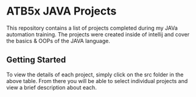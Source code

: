 # ATB5x JAVA Projects
This repository contains a list of projects completed during my JAVa automation training. The projects were created inside of intellij and cover the basics & OOPs of the JAVA language.

## Getting Started 

To view the details of each project, simply click on the src folder in the above table. From there you will be able to select individual projects and view a brief description about each.
